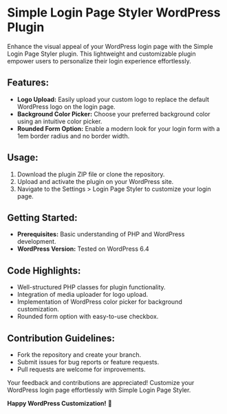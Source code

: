 # Simple Login Page Styler WordPress Plugin

Enhance the visual appeal of your WordPress login page with the Simple Login Page Styler plugin. This lightweight and customizable plugin empower users to personalize their login experience effortlessly.

## Features:

- **Logo Upload:** Easily upload your custom logo to replace the default WordPress logo on the login page.
- **Background Color Picker:** Choose your preferred background color using an intuitive color picker.
- **Rounded Form Option:** Enable a modern look for your login form with a 1em border radius and no border width.

## Usage:

1. Download the plugin ZIP file or clone the repository.
2. Upload and activate the plugin on your WordPress site.
3. Navigate to the Settings > Login Page Styler to customize your login page.

## Getting Started:

- **Prerequisites:** Basic understanding of PHP and WordPress development.
- **WordPress Version:** Tested on WordPress 6.4

## Code Highlights:

- Well-structured PHP classes for plugin functionality.
- Integration of media uploader for logo upload.
- Implementation of WordPress color picker for background customization.
- Rounded form option with easy-to-use checkbox.

## Contribution Guidelines:

- Fork the repository and create your branch.
- Submit issues for bug reports or feature requests.
- Pull requests are welcome for improvements.

Your feedback and contributions are appreciated! Customize your WordPress login page effortlessly with Simple Login Page Styler.

**Happy WordPress Customization!** 🚀

